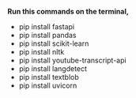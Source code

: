 **Run this commands on the terminal,**
  - pip install fastapi
  - pip install pandas
  - pip install scikit-learn
  - pip install nltk
  - pip install youtube-transcript-api
  - pip install langdetect 
  - pip install textblob
  - pip install uvicorn

